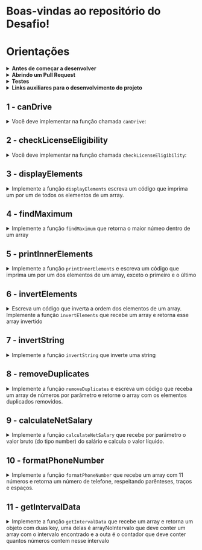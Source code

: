 # Boas-vindas ao repositório do Desafio!

# Orientações

<details>
<summary><strong>Antes de começar a desenvolver</strong></summary><br />

1. Clone o repositório

	*  Use o comando: `git clone https://github.com/MarcleyRosa/brain-code.git`

* Entre na pasta do repositório que você acabou de clonar:

	*  `cd brain-code`

2. Instale as dependências

	* Para isso, use o seguinte comando: `npm install`
	
</details>

<details>
<summary><strong>Abrindo um Pull Request</strong></summary><br />

1. Crie uma branch a partir da branch `master`

	* Verifique se você está na branch `master`
	  * Exemplo: `git branch`
	* Se não estiver, mude para a branch `master`
	  * Exemplo: `git checkout master`
	* Agora, crie uma branch para qual você vai submeter os `commits` do seu projeto:
		* Você deve criar uma branch no seguinte formato: `nome-de-usuario-nome-do-projeto`
		* Exemplo: `git checkout -b arthur-alves-vanillaChallenges`

2. Adicione as mudanças ao _stage_ do Git e faça um `commit`
	* Verifique que as mudanças ainda não estão no _stage_
	  * Exemplo: `git status` (os arquivos no diretório `src` devem aparecer em vermelho)

	* Adicione o novo arquivo ao _stage_ do Git
	  * Exemplo: `git add .` (adicionando todas as mudanças - _que estavam em vermelho_ - ao stage do Git)
	  *  `git status` (deve aparecer listado os arquivos do diretório `src` em verde)

	* Faça o `commit` inicial
	  * Exemplo: `git commit -m 'iniciando o projeto.'` (fazendo o primeiro commit)
	*  `git status` (deve aparecer uma mensagem tipo _nothing to commit_ )

3. Adicione a sua branch com o novo `commit` ao repositório remoto

	* Usando o exemplo anterior: `git push -u origin arthur-alves-vanillaChallenges`

4. Crie um novo `Pull Request`  _(PR)_
	* Vá até a página de _Pull Requests_ do [repositório no GitHub](https://github.com/UnifelDesenvolvimentoWeb/vanillaChallengesJS/pulls)
	* Clique no botão verde _"New pull request"_
	* Clique na caixa de seleção _"Compare"_ e escolha a sua branch **com atenção**
	* Coloque um título para o seu _Pull Request_
    * Exemplo: _"Cria função x"_
	* Clique no botão verde _"Create pull request"_
	* Adicione uma descrição para o _Pull Request_ e clique no botão verde _"Create pull request"_
	*  **Não se preocupe em preencher mais nada por enquanto!**
	* Volte até a [página de _Pull Requests_ do repositório](https://github.com/UnifelDesenvolvimentoWeb/vanillaChallengesJS/pulls) e confira que o seu _Pull Request_ está criado.
	
</details>

<details>
  <summary><strong>Testes</strong></summary><br />
   Todos os requisitos do projeto serão testados automaticamente por meio do Jest.

  Para rodar o avaliador automático localmente no seu projeto, execute um dos comandos abaixo:

  Para executar todos os testes utilize:
  ```bash
  npm test
  ```

  ***ou***

  Para executar um arquivo de teste específico, utilize `npm test nomeDoArquivoDeTeste`:

  ```bash
  npm test 03-displayElements
  ```

  ***ou simplesmente***

  ```bash
  npm test 03
  ```


</details>

<details>
  <summary><strong>Links auxiliares para o desenvolvimento
do projeto</strong></summary><br />
  
  - [JavaScript.com](http://javascript.com/)

  - [W3Schools](https://www.w3schools.com/js/default.asp)

  - [MDN](https://developer.mozilla.org/pt-BR/docs/Web/JavaScript)

  - [StackOverflow](https://pt.stackoverflow.com/questions/tagged/javascript)

</details>

## 1 - canDrive

<details>

<summary>
    Você deve implementar na função chamada <code>canDrive</code>:
</summary> <br />

### Verificação de Permissão para Dirigir

Este requisito tem como objetivo verificar se uma pessoa pode ou não dirigir com base em sua idade.

### Objetivo

Você deverá implementar na função chamada `canDrive` que:

1. Receba um único parâmetro:
   - `age`: A idade da pessoa (número).

2. Verifique se a idade da pessoa é suficiente para permitir a condução, considerando que a idade mínima para dirigir é 18 anos.

3. Imprima a seguinte mensagem com base na verificação:
   - Se a idade for 18 anos ou mais, imprima: `"Você pode dirigir."`
   - Se a idade for menor que 18 anos, imprima: `"Você não pode dirigir."`

## Passos para Implementação

1. **Usar uma Estrutura Condicional**:
   - Utilize uma estrutura condicional (`if`, `else`) para verificar se a idade da pessoa atende ou excede o valor mínimo.
   - Dentro de cada condição, use `console.log()` para imprimir a mensagem apropriada.

</details>

## 2 - checkLicenseEligibility

<details>

<summary>
    Você deve implementar na função chamada <code>checkLicenseEligibility</code>:
</summary> <br />

### Verificação de Elegibilidade para Licença de Condução

Este requisito tem como objetivo implementar uma função que verifica se uma pessoa pode obter uma licença de condução com base na sua idade e anos de experiência. A função deve retornar uma mensagem apropriada dependendo das condições de elegibilidade.

### Objetivo

Você deve implementar uma função chamada `checkLicenseEligibility` que:

1. Receba dois parâmetros:
   - `age`: A idade da pessoa (número).
   - `yearsOfExperience`: O número de anos de experiência de condução (número).

2. Retorne as seguintes mensagens com base nas condições:
   - Se a idade for menor que 18 anos, deve retornar: "Não pode obter a licença."
   - Se a idade for 18 anos ou mais, mas a experiência for menor que 2 anos, deve retornar: "Pode obter a licença, mas é necessária supervisão."
   - Se a idade for 18 anos ou mais e a experiência for de 2 anos ou mais, deve retornar: "Pode obter a licença sem supervisão."

## Passos para Implementação

1. **Estrutura de Controle**:
   - Use uma estrutura condicional (`if`, `else if`, `else`) para determinar qual mensagem retornar com base nos valores de `age` e `yearsOfExperience`.

2. **Retorno das Mensagens**:
   - Certifique-se de que cada condição retorne a mensagem correta conforme descrito nas especificações acima.

</details>

## 3 - displayElements

<details>
  <summary>
    Implemente a função <code>displayElements</code> escreva um código que imprima um por um de todos os elementos de um array.
  </summary> <br />

A função `displayElements` recebe um array e imprime cada elemento no console, um por um.

### Objetivo

Demonstrar o funcionamento da função `displayElements`, que percorre o array e exibe cada item em linhas separadas no console.

## Estrutura da Função

A função `displayElements`:
- Recebe um único parâmetro: um array de elementos.
- Percorre o array usando um laço `for` e imprime cada elemento no console.

### Exemplo de Uso

Para utilizar a função `displayElements`, basta passar um array como argumento. Veja o exemplo abaixo:

```javascript
const array = [1, 2, 3, 4, 5];
displayElements(array);
// Espera-se que imprima:
// 1
// 2
// 3
// 4
// 5
```


</details>

## 4 - findMaximum

<details>
  <summary>
  Implemente a função <code>findMaximum</code> que retorna o maior númeo dentro de um array
 
  </summary> <br />

A função `findMaximum` recebe um array por parâmetro.

Esta função `findMaximum` recebe um array de números e retorna o maior valor presente no array.

### Objetivo

Verificar o funcionamento da função `findMaximum`, que percorre um array e identifica o maior número entre os elementos.

### Estrutura da Função

A função `findMaximum`:
- Recebe um único parâmetro: um array de números.
- Percorre o array e compara cada elemento para determinar o maior valor.
- Retorna o maior número do array.

### Exemplo de Uso

Para utilizar a função `findMaximum`, basta passar um array de números como argumento. Veja o exemplo abaixo:

```javascript
const array = [5, 8, 2, 9, 3];
const maxNumber = findMaximum(array);
console.log(maxNumber); // Espera-se que imprima: 9
```

**O que será testado:**
Exemplo
  
- Retorna o valor 20 quando a função é chamada com o parâmetro [1, 6, 8, 5, 19, 20, 10];

- Retorna o valor -1 quando a função é chamada com o parâmetro [-1, -5, -3, -2];

- Retorna o valor 10 quando a função é chamada com o parâmetro [5, 8, 4, 10];

</details>


## 5 - printInnerElements

<details>
  <summary>
Implemente a função <code>printInnerElements</code> e escreva um código que imprima um por um dos elementos de um array, exceto o primeiro e o último

  </summary> <br />
A função `printInnerElements` recebe um array como parâmetro e deve imprimir um por um dos elementos menos o primeiro e o ultimo.

Se o array tiver um tamanho menor que 3 deve imprimir a seguinte mensagem `'Tamanho do array inválido'`
  
  Exemplo: se a função receber o array `[1, 5, 10, 12]`, o retorno deverá ser `[5, 10]`.

**O que será testado:**
  
- Retorne o valor `['JavaScript']` se a função receber `['HTML', 'JavaScript', 'CSS']`;

- Retorne o valor `[10, 5, 20]` se a função receber `[8, 10, 5, 20, 6]` ;

- Retorne o valor `'Tamanho do array inválido'` se a função receber `[4, 7]`.


</details>


## 6 - invertElements

<details>
  <summary>
Escreva um código que inverta a ordem dos elementos de um array.
Implemente a função <code>invertElements</code> que recebe um array e retorna esse array invertido 

  </summary> <br />
  
  Exemplo:

- Caso o parâmetro passado para a função `invertElements` seja o array `[8, 4, 60, 15]`, a função deverá retornar `[15, 60, 4, 8]`.

**O que será testado:**
  
- Retorne `[10, 7, 23]` quando o parâmetro passado na funcão concatName seja `[23, 7, 10]`;

- Retorne `['uva', 'banana', 'maça']` quando o parâmetro passado na funcão concatName seja `['maça', 'banana', 'uva']`;

</details>

## 7 - invertString

<details>
  <summary>
Implemente a função <code>invertString</code> que inverte uma string 

  </summary> <br />

A função `invertString` recebe uma string por parâmetro e retorna essa string invertida

Exemplo:

**O que será testado:**

- Retorne `etrevni` quando a string passada por parâ for `inverte`;

- Retorne `olleh` quando a string passada por parâ for `hello`;

</details>


## 8 - removeDuplicates

<details>
  <summary>
Implemente a função <code>removeDuplicates</code> e escreva um código que receba um array de números por parâmetro e retorne o array com os elementos duplicados removidos.

  </summary> <br />
  
  Por exemplo:

- Caso o parâmetro seja um array com valores `[9, 1, 2, 3, 9, 2, 7]`, a função deverá retornar `[9, 1, 2, 3, 7]`

**O que será testado:**

- Retorne `[9, 2, 3, 1]` quando o parâmetro passado na função removeDuplicates seja `[9, 1, 2, 3, 9, 1, 3]`;

- Retorne `[0, 4, 9, 1]` quando o parâmetro passado na função removeDuplicates seja `[0, 4, 4, 4, 9, 1]`;

- Retorne `[0]` quando o parâmetro passado na função removeDuplicates seja `[0, 0, 0]`.


</details>


## 9 - calculateNetSalary

<details>
  <summary>
Implemente a função <code>calculateNetSalary</code> que recebe por parâmetro o valor bruto (do tipo number) do salário e calcula o valor líquido.

</summary> <br />
Utilize if...else para escrever um código que, dado um salário bruto, calcule o salário líquido a ser recebido.
Uma pessoa que trabalha de carteira assinada no Brasil tem descontados de seu salário bruto o INSS (Instituto Nacional do Seguro Social) e o IR (Imposto de Renda).

A notação para um salário de R$1.500,10, por exemplo, deve ser 1500.10.

Para as faixas de impostos, use as seguintes referências:

INSS
Salário bruto até R$ 1.556,94: alíquota de 8%;
Salário bruto de R$ 1.556,95 a R$ 2.594,92: alíquota de 9%;
Salário bruto de R$ 2.594,93 a R$ 5.189,82: alíquota de 11%;
Salário bruto acima de R$ 5.189,82: alíquota máxima de R$ 570,88.
IR
Até R$ 1.903,98: isento de imposto de renda;
De R$ 1.903,99 a 2.826,65: alíquota de 7,5% e parcela de R$ 142,80 a deduzir do imposto;
De R$ 2.826,66 a R$ 3.751,05: alíquota de 15% e parcela de R$ 354,80 a deduzir do imposto;
De R$ 3.751,06 a R$ 4.664,68: alíquota de 22,5% e parcela de R$ 636,13 a deduzir do imposto;
Acima de R$ 4.664,68: alíquota de 27,5% e parcela de R$ 869,36 a deduzir do imposto.
O cálculo deve ser o demonstrado a seguir
O salário bruto está entre R$ 2.594,93 e R$ 5.189,82, então sua alíquota para o INSS é de 11%. O INSS será 11% de R$ 3.000, ou seja, R$ 330,00.

Para descobrir o salário-base, subtraia do salário bruto a alíquota do INSS: R$ 3.000,00 - R$ 330,00 = R$ 2.670,00.

Para calcular o valor do IR, considera-se um salário-base (já deduzido o INSS) entre R$ 1.903,99 e 2.826,65, em que a alíquota é de 7.5%, com parcela de R$ 142,80 a deduzir do imposto. Assim, tem-se:

R$ 2.670,00 - salário com INSS já deduzido;
7.5% - alíquota de imposto de renda, que representa um desconto de R$ 200,25;
R$ 142,80 - parcela a ser deduzida do imposto de renda.
Para obter o valor do imposto de renda, calcula-se: R$ 200,25 (que representa 7,5% de R$ 2.670,00) - R$ 142,80 (dedução do imposto de renda) = R$ 57,45.

Para obter o salário líquido, calcula-se: R$ 2.670,00 - R$ 57,45 (salário-base - valor IR) = R$ 2.612,55.

Resultado: Salário: R$ 2612.55.
   
Exemplo:

**O que será testado:**

- A função recebe um valor do tipo number por parâmetro

- Retorna `'Salário: R$ 2612.55.'` caso o parâmeto passado seja 3000;

- Retorna `'Salário: R$ 1820'` caso o parâmeto passado seja 2000;

- Retorna `'Salário: R$ 3532.1.'` caso o parâmeto passado seja 4200;


</details>

## 10 - formatPhoneNumber

<details>
  <summary>
Implemente a função  <code>formatPhoneNumber</code> que recebe um array com 11 números e retorna um número de telefone, respeitando parênteses, traços e espaços.

  </summary> <br />

Exemplo: caso o parâmetro da função seja `[1, 2, 3, 4, 5, 6, 7, 8, 9, 0, 1]`, a função `formatPhoneNumber` deverá retornar `(12) 34567-8901`.

- Retorne a frase `'Array com tamanho incorreto.'` se a função receber um array com tamanho diferente de 11;

- Retorne a string `'não é possível gerar um número de telefone com esses valores'` caso algum dos números do array seja **menor** que 0, **maior** que 9 ou se repita 3 vezes ou mais.


**O que será testado:**
  
- Retorne a string `'Array com tamanho incorreto.'` caso o array tenha o tamanho diferente de 11;

- Retorne a string `"não é possível gerar um número de telefone com esses valores"` caso algum dos números do array seja menor que 0;

- Retorne a string `"não é possível gerar um número de telefone com esses valores"` caso algum número do array seja maior que 9;

- Retorne a string `"não é possível gerar um número de telefone com esses valores"` caso algum número do array se repetir 3 vezes ou mais;

- Retorne um número de telefone, respeitando parênteses, traços e espaços caso os números do array estejam de acordo com as especificações.


</details>

## 11 - getIntervalData

<details>
  <summary>
Implemente a função  <code>getIntervalData</code> que recebe um array e retorna um objeto com duas key, uma delas é arrayNoIntervalo que deve conter um array com o intervalo encontrado e a outa é o contador que deve conter quantos números contem nesse intervalo 
  </summary> <br />

  A função recebe 3 parâmetos, o primeiro é um `array` de números, o segundo é um número que representa o `inicio` do intervalo selecionado, o terceiro representa o `fim` do intervalo selecionado

Exemplo: caso o parâmetro da função seja `[1, 2, 3, 4, 5, 1], 2, 4`, a função `getIntervalData` deverá retornar `{ arrayNoIntervalo: [2, 3, 4], contador: 3 };`.

**O que será testado:**

- Retorne o objeto `{ arrayNoIntervalo: [2, 3, 4], contador: 3 };` se a essa função for chamada com esses parâmetros `getIntervalData([1, 2, 3, 4, 5, 1], 2, 4)`;

```javascript
const array = [1, 2, 3, 4, 5, 1]
const intervalo = getIntervalData(array, 2, 4);
console.log(intervalo); // Espera-se que imprima: { arrayNoIntervalo: [2, 3, 4], contador: 3 };
```

- Retorne o objeto `{ arrayNoIntervalo: [20, 63, 80], contador: 3 };` se a essa função for chamada com esses parâmetros `getIntervalData([20, 14, 5, 6, 9, 63, 80, 120], 20, 80)`;

```javascript
const array = [20, 14, 5, 6, 9, 63, 80, 120]
const intervalo = getIntervalData(array, 20, 80);
console.log(intervalo); // Espera-se que imprima: { arrayNoIntervalo: [20, 63, 80], contador: 3 };
```

- Retorne o objeto `{ arrayNoIntervalo: [15, 21, 30], contador: 3 };` se a essa função for chamada com esses parâmetros `getIntervalData([15, 4, 6, 9, 21, 30, 7], 15, 30)`;

```javascript
const array = [15, 4, 6, 9, 21, 30, 7]
const intervalo = getIntervalData(array, 15, 30);
console.log(intervalo); // Espera-se que imprima: { arrayNoIntervalo: [15, 21, 30], contador: 3 };
```

</details>
